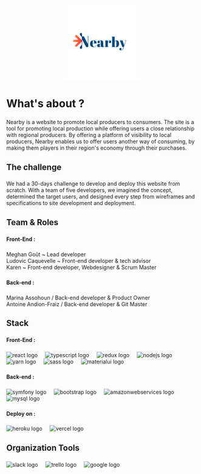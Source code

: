 <div align="center">
  <img height="200" src="src/assets/img/nearby__blue__logo.png"  />
</div>

###

<h1 align="left">What's about ?</h1>

###

<p align="left">Nearby is a website to promote local producers to consumers.  The site is a tool for promoting local production while offering users a close relationship with regional producers. By offering a platform of visibility to local producers, Nearby enables us to offer users another way of consuming, by making them players in their region's economy through their purchases.</p>

###

<h2 align="left">The challenge</h2>

###

<p align="left">We had a 30-days challenge to develop and deploy this website from scratch. With a team of five developers, we imagined the concept, determined the target users, and designed every step from wireframes and specifications to site development and deployment.</p>

###

<h2 align="left">Team & Roles</h2>

###

<h4 align="left">Front-End :</h4>

###

<p align="left">Meghan Goût ~ Lead  developer<br>Ludovic Caquevelle ~ Front-end developer & tech advisor<br>Karen ~ Front-end developer, Webdesigner & Scrum Master</p>

###

<h4 align="left">Back-end :</h4>

###

<p align="left">Marina Assohoun / Back-end developer & Product Owner<br>Antoine Andion-Fraiz / Back-end developer & Git Master</p>

###

<h2 align="left">Stack</h2>

###

<h4 align="left">Front-End :</h4>

###

<div align="left">
  <img src="https://cdn.jsdelivr.net/gh/devicons/devicon/icons/react/react-original.svg" height="40" alt="react logo"  />
  <img width="12" />
  <img src="https://cdn.jsdelivr.net/gh/devicons/devicon/icons/typescript/typescript-original.svg" height="40" alt="typescript logo"  />
  <img width="12" />
  <img src="https://skillicons.dev/icons?i=redux" height="40" alt="redux logo"  />
  <img width="12" />
  <img src="https://cdn.jsdelivr.net/gh/devicons/devicon/icons/nodejs/nodejs-original.svg" height="40" alt="nodejs logo"  />
  <img width="12" />
  <img src="https://cdn.simpleicons.org/yarn/2C8EBB" height="40" alt="yarn logo"  />
  <img width="12" />
  <img src="https://cdn.jsdelivr.net/gh/devicons/devicon/icons/sass/sass-original.svg" height="40" alt="sass logo"  />
  <img width="12" />
  <img src="https://cdn.jsdelivr.net/gh/devicons/devicon/icons/materialui/materialui-original.svg" height="40" alt="materialui logo"  />
</div>

###

<h4 align="left">Back-end :</h4>

###

<div align="left">
  <img src="https://cdn.jsdelivr.net/gh/devicons/devicon/icons/symfony/symfony-original.svg" height="40" alt="symfony logo"  />
  <img width="12" />
  <img src="https://cdn.jsdelivr.net/gh/devicons/devicon/icons/bootstrap/bootstrap-original.svg" height="40" alt="bootstrap logo"  />
  <img width="12" />
  <img src="https://skillicons.dev/icons?i=aws" height="40" alt="amazonwebservices logo"  />
  <img width="12" />
  <img src="https://cdn.simpleicons.org/mysql/4479A1" height="40" alt="mysql logo"  />
</div>

###

<h4 align="left">Deploy  on :</h4>

###

<div align="left">
  <img src="https://cdn.jsdelivr.net/gh/devicons/devicon/icons/heroku/heroku-original.svg" height="40" alt="heroku logo"  />
  <img width="12" />
  <img src="https://skillicons.dev/icons?i=vercel" height="40" alt="vercel logo"  />
</div>

###

<h2 align="left">Organization Tools</h2>

###

<div align="left">
  <img src="https://cdn.jsdelivr.net/gh/devicons/devicon/icons/slack/slack-original.svg" height="40" alt="slack logo"  />
  <img width="12" />
  <img src="https://cdn.jsdelivr.net/gh/devicons/devicon/icons/trello/trello-plain.svg" height="40" alt="trello logo"  />
  <img width="12" />
  <img src="https://cdn.jsdelivr.net/gh/devicons/devicon/icons/google/google-original.svg" height="40" alt="google logo"  />
</div>
